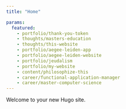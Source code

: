 ```yaml
---
title: "Home"

params:
  featured:
    - portfolio/thank-you-token
    - thoughts/masters-education
    - thoughts/this-website
    - portfolio/aegee-leiden-app
    - portfolio/aegee-leiden-website
    - portfolio/jeudalism
    - portfolio/my-website
    - content/philosophize-this
    - career/functional-application-manager
    - career/master-computer-science
---
```


Welcome to your new Hugo site.